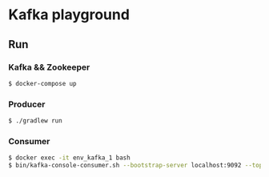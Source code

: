 # Kafka playground

## Run

### Kafka && Zookeeper

```bash
$ docker-compose up
```

### Producer

```bash
$ ./gradlew run
```

### Consumer

```bash
$ docker exec -it env_kafka_1 bash
$ bin/kafka-console-consumer.sh --bootstrap-server localhost:9092 --topic topic1 --from-beginning
```
